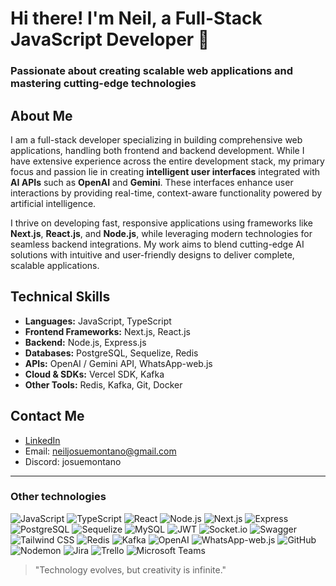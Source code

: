 # Hi there! I'm Neil, a Full-Stack JavaScript Developer 👋

### Passionate about creating scalable web applications and mastering cutting-edge technologies

## About Me
I am a full-stack developer specializing in building comprehensive web applications, handling both frontend and backend development. While I have extensive experience across the entire development stack, my primary focus and passion lie in creating **intelligent user interfaces** integrated with **AI APIs** such as **OpenAI** and **Gemini**. These interfaces enhance user interactions by providing real-time, context-aware functionality powered by artificial intelligence. 

I thrive on developing fast, responsive applications using frameworks like **Next.js**, **React.js**, and **Node.js**, while leveraging modern technologies for seamless backend integrations. My work aims to blend cutting-edge AI solutions with intuitive and user-friendly designs to deliver complete, scalable applications.

## Technical Skills
- **Languages:** JavaScript, TypeScript
- **Frontend Frameworks:** Next.js, React.js
- **Backend:** Node.js, Express.js
- **Databases:** PostgreSQL, Sequelize, Redis
- **APIs:** OpenAI / Gemini API, WhatsApp-web.js
- **Cloud & SDKs:** Vercel SDK, Kafka
- **Other Tools:** Redis, Kafka, Git, Docker

## Contact Me
- [LinkedIn]((https://www.linkedin.com/in/neil-montaño/))
- Email: neiljosuemontano@gmail.com
- Discord: josuemontano

---

### Other technologies

![JavaScript](https://img.shields.io/badge/JavaScript-F7DF1E?style=for-the-badge&logo=javascript&logoColor=black)
![TypeScript](https://img.shields.io/badge/TypeScript-3178C6?style=for-the-badge&logo=typescript&logoColor=white)
![React](https://img.shields.io/badge/React-61DAFB?style=for-the-badge&logo=react&logoColor=black)
![Node.js](https://img.shields.io/badge/Node.js-339933?style=for-the-badge&logo=nodedotjs&logoColor=white)
![Next.js](https://img.shields.io/badge/Next.js-000000?style=for-the-badge&logo=nextdotjs&logoColor=white)
![Express](https://img.shields.io/badge/Express-000000?style=for-the-badge&logo=express&logoColor=white)
![PostgreSQL](https://img.shields.io/badge/PostgreSQL-4169E1?style=for-the-badge&logo=postgresql&logoColor=white)
![Sequelize](https://img.shields.io/badge/Sequelize-52B0E7?style=for-the-badge&logo=sequelize&logoColor=white)
![MySQL](https://img.shields.io/badge/MySQL-4479A1?style=for-the-badge&logo=mysql&logoColor=white)
![JWT](https://img.shields.io/badge/JWT-000000?style=for-the-badge&logo=jsonwebtokens&logoColor=white)
![Socket.io](https://img.shields.io/badge/Socket.io-010101?style=for-the-badge&logo=socketdotio&logoColor=white)
![Swagger](https://img.shields.io/badge/Swagger-85EA2D?style=for-the-badge&logo=swagger&logoColor=black)
![Tailwind CSS](https://img.shields.io/badge/TailwindCSS-38B2AC?style=for-the-badge&logo=tailwindcss&logoColor=white)
![Redis](https://img.shields.io/badge/Redis-DC382D?style=for-the-badge&logo=redis&logoColor=white)
![Kafka](https://img.shields.io/badge/Kafka-231F20?style=for-the-badge&logo=apachekafka&logoColor=white)
![OpenAI](https://img.shields.io/badge/OpenAI-412991?style=for-the-badge&logo=openai&logoColor=white)
![WhatsApp-web.js](https://img.shields.io/badge/WhatsApp_Web.js-25D366?style=for-the-badge&logo=whatsapp&logoColor=white)
![GitHub](https://img.shields.io/badge/GitHub-181717?style=for-the-badge&logo=github&logoColor=white)
![Nodemon](https://img.shields.io/badge/Nodemon-76D04B?style=for-the-badge&logo=nodemon&logoColor=white)
![Jira](https://img.shields.io/badge/Jira-0052CC?style=for-the-badge&logo=jira&logoColor=white)
![Trello](https://img.shields.io/badge/Trello-0052CC?style=for-the-badge&logo=trello&logoColor=white)
![Microsoft Teams](https://img.shields.io/badge/Microsoft%20Teams-6264A7?style=for-the-badge&logo=microsoftteams&logoColor=white)


> "Technology evolves, but creativity is infinite."

